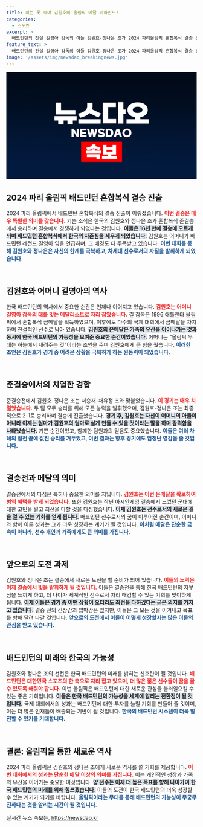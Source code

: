 ```yaml
---
title: 피는 못 속여 김원호의 올림픽 메달 비하인드!
categories:
  - 스포츠
excerpt: >
  배드민턴의 전설 길영아 감독의 아들 김원호-정나은 조가 2024 파리올림픽 혼합복식 결승 진출! 16년 만의 금메달 도전이 시작된다. 매의 눈으로 지켜보세요!
feature_text: >
  배드민턴의 전설 길영아 감독의 아들 김원호-정나은 조가 2024 파리올림픽 혼합복식 결승 진출! 16년 만의 금메달 도전이 시작된다. 매의 눈으로 지켜보세요!
image: '/assets/img/newsdao_breakingnews.jpg'
---
```


<p><img src="/assets/img/newsdao_breakingnews.jpg" alt="implanttips 속보" /></p>

<h2 data-ke-size="size26">2024 파리 올림픽 배드민턴 혼합복식 결승 진출</h2>

<p data-ke-size="size16">2024 파리 올림픽에서 배드민턴 혼합복식의 결승 진출이 이뤄졌습니다. <b><span style="color: #ee2323;">이번 결승은 매우 특별한 의미를 갖습니다.</span></b> 기쁜 소식은 한국의 김원호와 정나은 조가 혼합복식 준결승에서 승리하며 결승에서 경쟁하게 되었다는 것입니다. <b><span style="background-color: #21538527;">이들은 16년 만에 결승에 오르게 되며 배드민턴 혼합복식에서 한국의 자존심을 세우게 되었습니다.</span></b> 김원호는 어머니가 배드민턴 레전드 길영아 임을 언급하며, 그 배경도 다 주목받고 있습니다. <b><span style="color: #1a5490;">이번 대회를 통해 김원호와 정나은은 자신의 한계를 극복하고, 차세대 선수로서의 자질을 발휘하게 되었습니다.</span></b></p>

<p data-ke-size="size16">&nbsp;</p>

<h2 data-ke-size="size26">김원호와 어머니 길영아의 역사</h2>

<p data-ke-size="size16">한국 배드민턴의 역사에서 중요한 순간은 언제나 이어지고 있습니다. <b><span style="color: #ee2323;">김원호는 어머니 길영아 감독의 대를 잇는 메달리스트로 자리 잡았습니다.</span></b> 길 감독은 1996 애틀랜타 올림픽에서 혼합복식 금메달을 획득하였으며, 이후에도 다수의 국제 대회에서 금메달을 차지하며 전설적인 선수로 남아 있습니다. <b><span style="background-color: #21538527;">김원호의 은메달은 가족의 유산을 이어나가는 것과 동시에 한국 배드민턴의 가능성을 보여준 중요한 순간이었습니다.</span></b> 어머니는 "올림픽 무대는 하늘에서 내려주는 것"이라는 조언을 주며 김원호에게 큰 힘을 줬습니다. <b><span style="color: #1a5490;">이러한 조언은 김원호가 경기 중 어려운 상황을 극복하게 하는 원동력이 되었습니다.</span></b></p>

<p data-ke-size="size16">&nbsp;</p>

<h2 data-ke-size="size26">준결승에서의 치열한 경합</h2>

<p data-ke-size="size16">준결승전에서 김원호-정나은 조는 서승재-채유정 조와 맞붙었습니다. <b><span style="color: #ee2323;">이 경기는 매우 치열했습니다.</span></b> 두 팀 모두 승리를 위해 모든 능력을 발휘했으며, 김원호-정나은 조는 최종적으로 2-1로 승리하며 결승에 진출했습니다. <b><span style="background-color: #21538527;">경기 후, 김원호는 자신이 어머니의 아들이 아니라 이제는 엄마가 김원호의 엄마로 살게 만들 수 있을 것이라는 말을 하며 감격함을 나타냈습니다.</span></b> 기쁜 순간이었고, 함께한 팀원과의 믿음도 중요했습니다. <b><span style="color: #1a5490;">이들은 여러 차례의 접전 끝에 값진 승리를 거두었고, 이번 결과는 향후 경기에도 엄청난 영감을 줄 것입니다.</span></b></p>

<p data-ke-size="size16">&nbsp;</p>

<h2 data-ke-size="size26">결승전과 메달의 의미</h2>

<p data-ke-size="size16">결승전에서의 다짐은 특히나 중요한 의미를 지닙니다. <b><span style="color: #ee2323;">김원호는 이번 은메달을 확보하여 병역 혜택을 받게 되었습니다.</span></b> 또한 김원호는 작년 아시안게임 결승에서 느꼈던 군대에 대한 고민을 털고 최선을 다할 것을 다짐했습니다. <b><span style="background-color: #21538527;">이제 김원호는 선수로서의 새로운 길을 열 수 있는 기회를 얻게 됩니다.</span></b> 배드민턴 선수로서의 꿈이 이루어진 순간이며, 어머니와 함께 이룬 성과는 그가 더욱 성장하는 계기가 될 것입니다. <b><span style="color: #1a5490;">이처럼 메달은 단순한 금속이 아니라, 선수 개인과 가족에게도 큰 의미를 가집니다.</span></b></p>

<p data-ke-size="size16">&nbsp;</p>

<h2 data-ke-size="size26">앞으로의 도전 과제</h2>

<p data-ke-size="size16">김원호와 정나은 조는 결승에서 새로운 도전을 할 준비가 되어 있습니다. <b><span style="color: #ee2323;">이들의 노력은 이제 결승에서 빛을 발휘하게 될 것입니다.</span></b> 이들은 결승전을 통해 한국 배드민턴의 자부심을 느끼게 하고, 더 나아가 세계적인 선수로서 자리 매김할 수 있는 기회를 맞이하게 됩니다. <b><span style="background-color: #21538527;">이제 이들은 경기 중 어떤 상황이 오더라도 최선을 다하겠다는 굳은 의지를 가지고 있습니다.</span></b> 결승 전의 긴장감과 압박감은 있지만, 이들은 그 모든 것을 이겨내고 목표를 향해 달려 나갈 것입니다. <b><span style="color: #1a5490;">앞으로의 도전에서 이들이 어떻게 성장할지는 많은 이들의 관심을 받고 있습니다.</span></b></p>

<p data-ke-size="size16">&nbsp;</p>

<h2 data-ke-size="size26">배드민턴의 미래와 한국의 가능성</h2>

<p data-ke-size="size16">김원호와 정나은 조의 선전은 한국 배드민턴의 미래를 밝히는 신호탄이 될 것입니다. <b><span style="color: #ee2323;">배드민턴은 대한민국 스포츠의 한 축으로 자리 잡고 있으며, 더 많은 젊은 선수들이 꿈을 꿀 수 있도록 해줘야 합니다.</span></b> 이번 올림픽은 배드민턴에 대한 새로운 관심을 불러일으킬 수 있는 좋은 기회입니다. <b><span style="background-color: #21538527;">이들은 한국 배드민턴의 가능성을 세계에 알리는 전환점이 될 것입니다.</span></b> 국제 대회에서의 성과는 배드민턴에 대한 투자를 늘릴 기회를 만들어 줄 것이며, 이는 더 많은 인재들이 배출되는 기반이 될 것입니다. <b><span style="color: #1a5490;">한국의 배드민턴 시스템이 더욱 발전할 수 있기를 기대합니다.</span></b></p>

<p data-ke-size="size16">&nbsp;</p>

<h2 data-ke-size="size26">결론: 올림픽을 통한 새로운 역사</h2>

<p data-ke-size="size16">2024 파리 올림픽은 김원호와 정나은 조에게 새로운 역사를 쓸 기회를 제공합니다. <b><span style="color: #ee2323;">이번 대회에서의 성과는 단순한 메달 이상의 의미를 가집니다.</span></b> 이는 개인적인 성장과 가족의 유산을 이어가는 중요한 여정입니다. <b><span style="background-color: #21538527;">양 선수는 이제 더 높은 목표를 향해 나아가며 한국 배드민턴의 미래를 위해 힘쓰겠습니다.</span></b> 이들의 도전이 한국 배드민턴의 더욱 성장할 수 있는 계기가 되기를 바랍니다. <b><span style="color: #1a5490;">올림픽이라는 무대를 통해 배드민턴의 가능성이 무궁무진하다는 것을 알리는 시간이 될 것입니다.</span></b></p>
실시간 뉴스 속보는, <a href="https://newsdao.kr" rel="dofollow">https://newsdao.kr</a>


